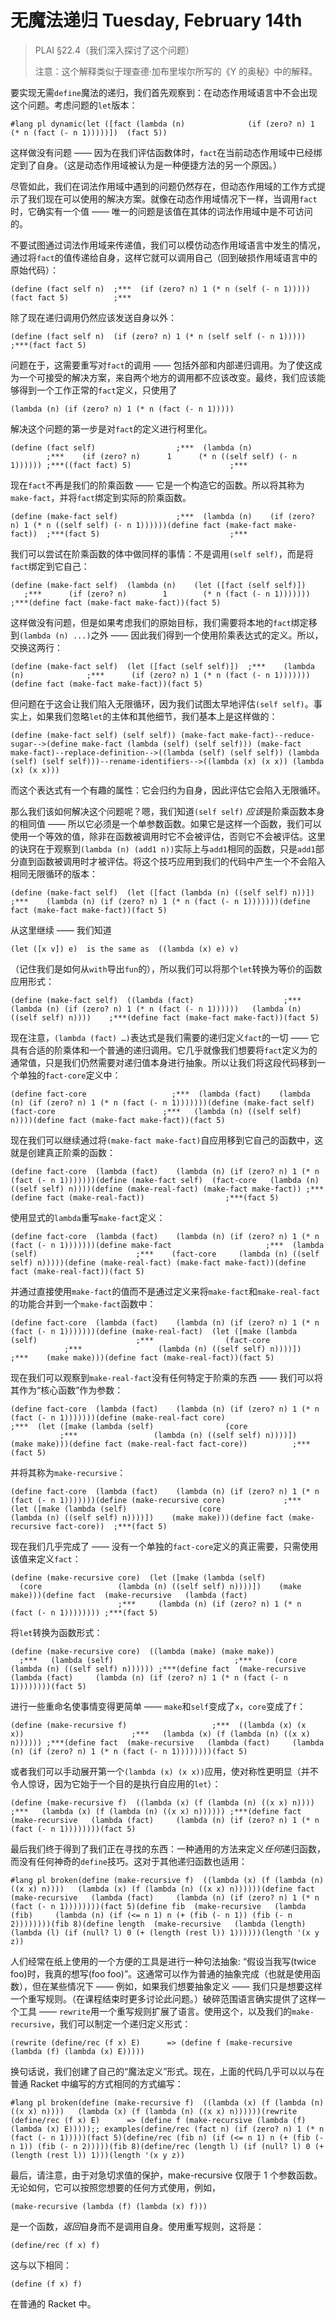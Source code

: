 # 无魔法递归 Tuesday, February 14th

> PLAI §22.4（我们深入探讨了这个问题）
> 
> 注意：这个解释类似于理查德·加布里埃尔所写的《Y 的奥秘》中的解释。

要实现无需`define`魔法的递归，我们首先观察到：在动态作用域语言中不会出现这个问题。考虑问题的`let`版本：

```
#lang pl dynamic(let ([fact (lambda (n)              (if (zero? n) 1 (* n (fact (- n 1)))))])  (fact 5))
```

这样做没有问题 —— 因为在我们评估函数体时，`fact`在当前动态作用域中已经绑定到了自身。（这是动态作用域被认为是一种便捷方法的另一个原因。）

尽管如此，我们在词法作用域中遇到的问题仍然存在，但动态作用域的工作方式提示了我们现在可以使用的解决方案。就像在动态作用域情况下一样，当调用`fact`时，它确实有一个值 —— 唯一的问题是该值在其体的词法作用域中是不可访问的。

不要试图通过词法作用域来传递值，我们可以模仿动态作用域语言中发生的情况，通过将`fact`的值传递给自身，这样它就可以调用自己（回到破损作用域语言中的原始代码）：

```
(define (fact self n)  ;***  (if (zero? n) 1 (* n (self (- n 1)))))(fact fact 5)          ;***
```

除了现在递归调用仍然应该发送自身以外：

```
(define (fact self n)  (if (zero? n) 1 (* n (self self (- n 1))))) ;***(fact fact 5)
```

问题在于，这需要重写对`fact`的调用 —— 包括外部和内部递归调用。为了使这成为一个可接受的解决方案，来自两个地方的调用都不应该改变。最终，我们应该能够得到一个工作正常的`fact`定义，只使用了

```
(lambda (n) (if (zero? n) 1 (* n (fact (- n 1)))))
```

解决这个问题的第一步是对`fact`的定义进行柯里化。

```
(define (fact self)                  ;***  (lambda (n)                        ;***    (if (zero? n)      1      (* n ((self self) (- n 1)))))) ;***((fact fact) 5)                      ;***
```

现在`fact`不再是我们的阶乘函数 —— 它是一个构造它的函数。所以将其称为`make-fact`，并将`fact`绑定到实际的阶乘函数。

```
(define (make-fact self)             ;***  (lambda (n)    (if (zero? n) 1 (* n ((self self) (- n 1))))))(define fact (make-fact make-fact))  ;***(fact 5)                             ;***
```

我们可以尝试在阶乘函数的体中做同样的事情：不是调用`(self self)`，而是将`fact`绑定到它自己：

```
(define (make-fact self)  (lambda (n)    (let ([fact (self self)])       ;***      (if (zero? n)        1        (* n (fact (- n 1)))))))    ;***(define fact (make-fact make-fact))(fact 5)
```

这样做没有问题，但是如果考虑我们的原始目标，我们需要将本地的`fact`绑定移到`(lambda (n) ...)`之外 —— 因此我们得到一个使用阶乘表达式的定义。所以，交换这两行：

```
(define (make-fact self)  (let ([fact (self self)])  ;***    (lambda (n)              ;***      (if (zero? n) 1 (* n (fact (- n 1)))))))(define fact (make-fact make-fact))(fact 5)
```

但问题在于这会让我们陷入无限循环，因为我们试图太早地评估`(self self)`。事实上，如果我们忽略`let`的主体和其他细节，我们基本上是这样做的：

```
(define (make-fact self) (self self)) (make-fact make-fact)--reduce-sugar-->(define make-fact (lambda (self) (self self))) (make-fact make-fact)--replace-definition-->((lambda (self) (self self)) (lambda (self) (self self)))--rename-identifiers-->((lambda (x) (x x)) (lambda (x) (x x)))
```

而这个表达式有一个有趣的属性：它会归约为自身，因此评估它会陷入无限循环。

那么我们该如何解决这个问题呢？嗯，我们知道`(self self)` *应该*是阶乘函数本身的相同值 —— 所以它必须是一个单参数函数。如果它是这样一个函数，我们可以使用一个等效的值，除非在函数被调用时它不会被评估，否则它不会被评估。这里的诀窍在于观察到`(lambda (n) (add1 n))`实际上与`add1`相同的函数，只是`add1`部分直到函数被调用时才被评估。将这个技巧应用到我们的代码中产生一个不会陷入相同无限循环的版本：

```
(define (make-fact self)  (let ([fact (lambda (n) ((self self) n))]) ;***    (lambda (n) (if (zero? n) 1 (* n (fact (- n 1)))))))(define fact (make-fact make-fact))(fact 5)
```

从这里继续 —— 我们知道

```
(let ([x v]) e)  is the same as  ((lambda (x) e) v)
```

（记住我们是如何从`with`导出`fun`的），所以我们可以将那个`let`转换为等价的函数应用形式：

```
(define (make-fact self)  ((lambda (fact)                    ;***     (lambda (n) (if (zero? n) 1 (* n (fact (- n 1))))))   (lambda (n) ((self self) n))))    ;***(define fact (make-fact make-fact))(fact 5)
```

现在注意，`(lambda (fact) …)`表达式是我们需要的递归定义`fact`的一切 —— 它具有合适的阶乘体和一个普通的递归调用。它几乎就像我们想要将`fact`定义为的通常值，只是我们仍然需要对递归值本身进行抽象。所以让我们将这段代码移到一个单独的`fact-core`定义中：

```
(define fact-core                   ;***  (lambda (fact)    (lambda (n) (if (zero? n) 1 (* n (fact (- n 1)))))))(define (make-fact self)  (fact-core                        ;***   (lambda (n) ((self self) n))))(define fact (make-fact make-fact))(fact 5)
```

现在我们可以继续通过将`(make-fact make-fact)`自应用移到它自己的函数中，这就是创建真正阶乘的函数：

```
(define fact-core  (lambda (fact)    (lambda (n) (if (zero? n) 1 (* n (fact (- n 1)))))))(define (make-fact self)  (fact-core   (lambda (n) ((self self) n))))(define (make-real-fact) (make-fact make-fact)) ;***(define fact (make-real-fact))                  ;***(fact 5)
```

使用显式的`lambda`重写`make-fact`定义：

```
(define fact-core  (lambda (fact)    (lambda (n) (if (zero? n) 1 (* n (fact (- n 1)))))))(define make-fact                     ;***  (lambda (self)                      ;***    (fact-core     (lambda (n) ((self self) n)))))(define (make-real-fact) (make-fact make-fact))(define fact (make-real-fact))(fact 5)
```

并通过直接使用`make-fact`的值而不是通过定义来将`make-fact`和`make-real-fact`的功能合并到一个`make-fact`函数中：

```
(define fact-core  (lambda (fact)    (lambda (n) (if (zero? n) 1 (* n (fact (- n 1)))))))(define (make-real-fact)  (let ([make (lambda (self)                      ;***                (fact-core                        ;***                 (lambda (n) ((self self) n))))]) ;***    (make make)))(define fact (make-real-fact))(fact 5)
```

现在我们可以观察到`make-real-fact`没有任何特定于阶乘的东西 —— 我们可以将其作为“核心函数”作为参数：

```
(define fact-core  (lambda (fact)    (lambda (n) (if (zero? n) 1 (* n (fact (- n 1)))))))(define (make-real-fact core)                     ;***  (let ([make (lambda (self)                (core                             ;***                 (lambda (n) ((self self) n))))])    (make make)))(define fact (make-real-fact fact-core))          ;***(fact 5)
```

并将其称为`make-recursive`：

```
(define fact-core  (lambda (fact)    (lambda (n) (if (zero? n) 1 (* n (fact (- n 1)))))))(define (make-recursive core)             ;***  (let ([make (lambda (self)                (core                 (lambda (n) ((self self) n))))])    (make make)))(define fact (make-recursive fact-core))  ;***(fact 5)
```

现在我们几乎完成了 —— 没有一个单独的`fact-core`定义的真正需要，只需使用该值来定义`fact`：

```
(define (make-recursive core)  (let ([make (lambda (self)                (core                 (lambda (n) ((self self) n))))])    (make make)))(define fact  (make-recursive   (lambda (fact)                                          ;***     (lambda (n) (if (zero? n) 1 (* n (fact (- n 1)))))))) ;***(fact 5)
```

将`let`转换为函数形式：

```
(define (make-recursive core)  ((lambda (make) (make make))              ;***   (lambda (self)                           ;***     (core (lambda (n) ((self self) n)))))) ;***(define fact  (make-recursive   (lambda (fact)     (lambda (n) (if (zero? n) 1 (* n (fact (- n 1))))))))(fact 5)
```

进行一些重命名使事情变得更简单 —— `make`和`self`变成了`x`，`core`变成了`f`：

```
(define (make-recursive f)                   ;***  ((lambda (x) (x x))                        ;***   (lambda (x) (f (lambda (n) ((x x) n)))))) ;***(define fact  (make-recursive   (lambda (fact)     (lambda (n) (if (zero? n) 1 (* n (fact (- n 1))))))))(fact 5)
```

或者我们可以手动展开第一个`(lambda (x) (x x))`应用，使对称性更明显（并不令人惊讶，因为它始于一个目的是执行自应用的`let`）：

```
(define (make-recursive f)  ((lambda (x) (f (lambda (n) ((x x) n))))   ;***   (lambda (x) (f (lambda (n) ((x x) n)))))) ;***(define fact  (make-recursive   (lambda (fact)     (lambda (n) (if (zero? n) 1 (* n (fact (- n 1))))))))(fact 5)
```

最后我们终于得到了我们正在寻找的东西：一种通用的方法来定义*任何*递归函数，而没有任何神奇的`define`技巧。这对于其他递归函数也适用：

```
#lang pl broken(define (make-recursive f)  ((lambda (x) (f (lambda (n) ((x x) n))))   (lambda (x) (f (lambda (n) ((x x) n))))))(define fact  (make-recursive   (lambda (fact)     (lambda (n) (if (zero? n) 1 (* n (fact (- n 1))))))))(fact 5)(define fib  (make-recursive   (lambda (fib)     (lambda (n) (if (<= n 1) n (+ (fib (- n 1)) (fib (- n 2))))))))(fib 8)(define length  (make-recursive   (lambda (length)     (lambda (l) (if (null? l) 0 (+ (length (rest l)) 1))))))(length '(x y z))
```

人们经常在纸上使用的一个方便的工具是进行一种句法抽象: “假设当我写(twice foo)时，我真的想写(foo foo)”。这通常可以作为普通的抽象完成（也就是使用函数），但在某些情况下 —— 例如，如果我们想要抽象定义 —— 我们只是想要这样一个重写规则。（在课程结束时更多讨论此问题。）破碎范围语言确实提供了这样一个工具 —— `rewrite`用一个重写规则扩展了语言。使用这个，以及我们的`make-recursive`，我们可以制定一个递归定义形式：

```
(rewrite (define/rec (f x) E)      => (define f (make-recursive (lambda (f) (lambda (x) E)))))
```

换句话说，我们创建了自己的“魔法定义”形式。现在，上面的代码几乎可以以与在普通 Racket 中编写的方式相同的方式编写：

```
#lang pl broken(define (make-recursive f)  ((lambda (x) (f (lambda (n) ((x x) n))))   (lambda (x) (f (lambda (n) ((x x) n))))))(rewrite (define/rec (f x) E)      => (define f (make-recursive (lambda (f) (lambda (x) E)))));; examples(define/rec (fact n) (if (zero? n) 1 (* n (fact (- n 1)))))(fact 5)(define/rec (fib n) (if (<= n 1) n (+ (fib (- n 1)) (fib (- n 2)))))(fib 8)(define/rec (length l) (if (null? l) 0 (+ (length (rest l)) 1)))(length '(x y z))
```

最后，请注意，由于对急切求值的保护，make-recursive 仅限于 1 个参数函数。无论如何，它可以按照您想要的任何方式使用，例如，

```
(make-recursive (lambda (f) (lambda (x) f)))
```

是一个函数，*返回*自身而不是调用自身。使用重写规则，这将是：

```
(define/rec (f x) f)
```

这与以下相同：

```
(define (f x) f)
```

在普通的 Racket 中。
